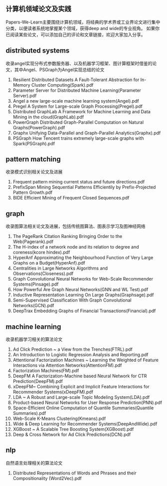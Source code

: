 ## 计算机领域论文及实践
Papers-We-Learn主要围绕计算机领域，将经典的学术界或工业界论文进行集中分类，以便读者系统地掌握某个领域，获得deep and wide的专业视角。
如果你已阅读某些论文，可以添加自己的评论和文章链接，欢迎大家加入分享。

## distributed systems
收录angel实现分布式参数服务器、以及机器学习框架、图计算框架时借鉴的论文，其中Angel、PSGraph为Angel实现总结的论文
1. Resilient Distributed Datasets A Fault-Tolerant Abstraction for In-Memory Cluster Computing(Spark).pdf
2. Parameter Server for Distributed Machine Learning(Parameter Server).pdf
3. Angel a new large-scale machine learning system(Angel).pdf
4. Pregel A System for Large-scale Graph Processing(Pregel).pdf
5. Distributed GraphLab A Framework for Machine Learning and Data Mining in the cloud(GraphLab).pdf
6. PowerGraph Distributed Graph-Parallel Computation on Natural Graphs(PowerGraph).pdf
7. Graphx Unifying Data-Parallel and Graph-Parallel Analytics(Graphx).pdf
8. PSGraph How Tencent trains extremely large-scale graphs with Spark(PSGraph).pdf

## pattern matching
收录模式识别相关论文及进展
1. Frequent pattern mining current status and future directions.pdf
2. PrefixSpan Mining Sequential Patterns Efficientily by Prefix-Projected Pattern Growth.pdf
3. BIDE Efficient Mining of Frequent Closed Sequences.pdf


## graph
收录图算法相关论文及进展，包括传统图算法、图表示学习及图神经网络
1. The PageRank Citation Ranking Bringing Order to the Web(Pagerank).pdf
2. The H-index of a network node and its relation to degree and coreness(kcore hindex).pdf
3. HyperAnf Approximating the Neighbourhood Function of Very Large Graphs on a Budget(HyperAnf).pdf
4. Centralities in Large Networks Algorithms and Observations(Closeness).pdf
5. Graph Convolutional Neural Networks for Web-Scale Recommender Systems(Pinsage).pdf
6. How Powerful Are Graph Neural Networks(GNN and WL Test).pdf
7. Inductive Representation Learning On Large Graphs(Graphsage).pdf
8. Semi-Supervised Classification With Graph Convolutional Networks(GCN).pdf
9. DeepTrax Embedding Graphs of Financial Transactions(Financial).pdf

## machine learning
收录机器学习相关的算法论文
1. Ad Click Prediction ~ a View from the Trenches(FTRL).pdf
2. An Introduction to Logistic Regression Analysis and Reporting.pdf
3. Attentional Factorization Machines ~ Learning the Weighted of Feature Interactions via Attention Networks(AttentionFM).pdf
4. Factorization Machines(FM).pdf
5. DeepFM A Factorization-Machine based Neural Network for CTR Prediction(DeepFM).pdf
6. xDeepFM~ Combining Explicit and Implicit Feature Interactions for Recommender Systems(xDeepFM).pdf
7. LDA ~ A Robust and Large-scale Topic Modeling System(LDA).pdf
8. Product-based Neural Networks for User Response Prediction(PNN).pdf
9. Space-Efficient Online Computation of Quantile Summaries(Quantile Summaries).pdf
10. Web-Scale K-Means Clustering(Kmeans).pdf
11. Wide & Deep Learning for Recommender Systems(DeepAndWide).pdf
12. XGBoost ~ A Scalable Tree Boosting System(XGBoost).pdf
13. Deep & Cross Network for Ad Click Predictions(DCN).pdf

## nlp

自然语言处理相关的算法论文

1. Distributed Representations of Words and Phrases and their Compositionality (Word2Vec).pdf
